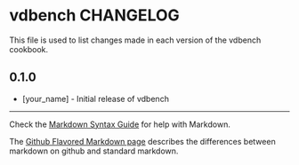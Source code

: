 vdbench CHANGELOG
=================

This file is used to list changes made in each version of the vdbench cookbook.

0.1.0
-----
- [your_name] - Initial release of vdbench

- - -
Check the [Markdown Syntax Guide](http://daringfireball.net/projects/markdown/syntax) for help with Markdown.

The [Github Flavored Markdown page](http://github.github.com/github-flavored-markdown/) describes the differences between markdown on github and standard markdown.
